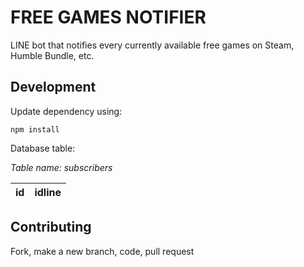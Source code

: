 # FREE GAMES NOTIFIER
LINE bot that notifies every currently available free games on Steam, Humble Bundle, etc.

## Development
Update dependency using:
```{bash}
npm install
```
Database table:

*Table name: subscribers*

id | idline
--- | ---

## Contributing
Fork, make a new branch, code, pull request